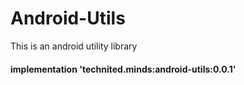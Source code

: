 # Android-Utils
This is an android utility library

#### implementation 'technited.minds:android-utils:0.0.1'
